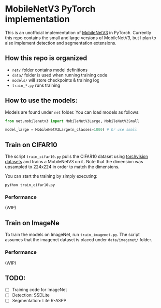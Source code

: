 # MobileNetV3 PyTorch implementation
This is an unofficial implementation of [MobileNetV3](https://arxiv.org/pdf/1905.02244.pdf) in PyTorch. Currently this repo contains the small and large versions of MobileNetV3, but I plan to also implement detection and segmentation extensions.

## How this repo is organized
- `net/` folder contains model definitions
- `data/` folder is used when running training code
- `models/` will store checkpoints & training log
- `train_*.py` runs training

## How to use the models:
Models are found under `net` folder. You can load models as follows:
```python
from net.mobilenetv3 import MobileNetV3Large, MobileNetV3Small

model_large = MobileNetV3Large(n_classes=1000) # Or use small
```

## Train on CIFAR10
The script `train_cifar10.py` pulls the CIFAR10 dataset using [torchvision datasets](https://pytorch.org/docs/stable/torchvision/datasets.html) and trains a MobileNetV3 on it. Note that the dimension was upsampled to 224x224 in order to match the dimensions.

You can start the training by simply executing:
```
python train_cifar10.py
```

### Performance 
(WIP)

## Train on ImageNe
To train the models on ImageNet, run `train_imagenet.py`. The script assumes that the imagenet dataset is placed under `data/imagenet/` folder. 

### Performance
(WIP)

## TODO:
- [ ] Training code for ImageNet
- [ ] Detection: SSDLite
- [ ] Segmentation:  Lite R-ASPP
